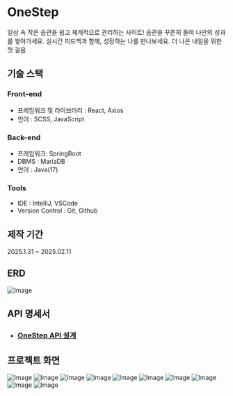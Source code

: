 # OneStep
일상 속 작은 습관을 쉽고 체계적으로 관리하는 사이트!
습관을 꾸준히 들여 나만의 성과를 쌓아가세요. 실시간 피드백과 함께, 성장하는 나를 만나보세요. 더 나은 내일을 위한 첫 걸음


## 기술 스택
### Front-end
- 프레임워크 및 라이브러리 : React, Axios
- 언어 : SCSS, JavaScript
### Back-end
- 프레임워크: SpringBoot
- DBMS : MariaDB
- 언어 : Java(17)
### Tools
- IDE : IntelliJ, VSCode
- Version Control : Git, Github

## 제작 기간
2025.1.31 ~ 2025.02.11

## ERD
![Image](https://github.com/user-attachments/assets/99aa8cb6-8f2a-4910-8c7f-7c41a3d4adbf)

## API 명세서
- ### [OneStep API 설계](https://docs.google.com/document/d/135iGo6gqKv1fQDkRXCIWcC7O1V1Dlf88QwlKvyZ9zF8/edit?usp=sharing)

## 프로젝트 화면
![Image](https://github.com/user-attachments/assets/723e6110-4baf-4af7-8910-f19560fbc1f4)
![Image](https://github.com/user-attachments/assets/8a6a14bd-bc3b-42dc-8f78-0a8b83c1ac07)
![Image](https://github.com/user-attachments/assets/03582838-4948-4a2f-87fc-b610bfeae213)
![Image](https://github.com/user-attachments/assets/ca734c2d-7567-42c3-a8b6-63fc5bc75e3f)
![Image](https://github.com/user-attachments/assets/22b4445c-dedf-4502-9043-d55eced70d2d)
![Image](https://github.com/user-attachments/assets/2bc4e6d5-7a8e-4fb9-80b6-a2715665dfeb)
![Image](https://github.com/user-attachments/assets/18ed16ca-f4d3-4510-a5f8-e65b56516a08)
![Image](https://github.com/user-attachments/assets/992e668a-04c1-4a27-942b-61ccf0c13c45)
![Image](https://github.com/user-attachments/assets/a3977ecf-c377-4f0e-bd14-89fa8da30e77)
![Image](https://github.com/user-attachments/assets/d8238260-054f-41ac-bc3c-a0ab7e2ae449)

